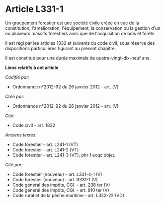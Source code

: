 # Article L331-1

Un groupement forestier est une société civile créée en vue de la constitution, l'amélioration, l'équipement, la conservation
ou la gestion d'un ou plusieurs massifs forestiers ainsi que de l'acquisition de bois et forêts.

Il est régi par les articles 1832 et suivants du code civil, sous réserve des dispositions particulières figurant au présent
chapitre.

Il est constitué pour une durée maximale de quatre-vingt-dix-neuf ans.

**Liens relatifs à cet article**

_Codifié par_:

  - Ordonnance n°2012-92 du 26 janvier 2012 - art. (V)

_Créé par_:

  - Ordonnance n°2012-92 du 26 janvier 2012 - art. (V)

_Cite_:

  - Code civil - art. 1832

_Anciens textes_:

  - Code forestier - art. L241-1 (VT)
  - Code forestier - art. L241-2 (VT)
  - Code forestier - art. L241-3 (VT), phr 1 ecqc objet.

_Cité par_:

  - Code forestier (nouveau) - art. L331-4-1 (V)
  - Code forestier (nouveau) - art. R331-1 (V)
  - Code général des impôts, CGI. - art. 238 ter (V)
  - Code général des impôts, CGI. - art. 810 ter (V)
  - Code rural et de la pêche maritime - art. L322-22 (VD)
